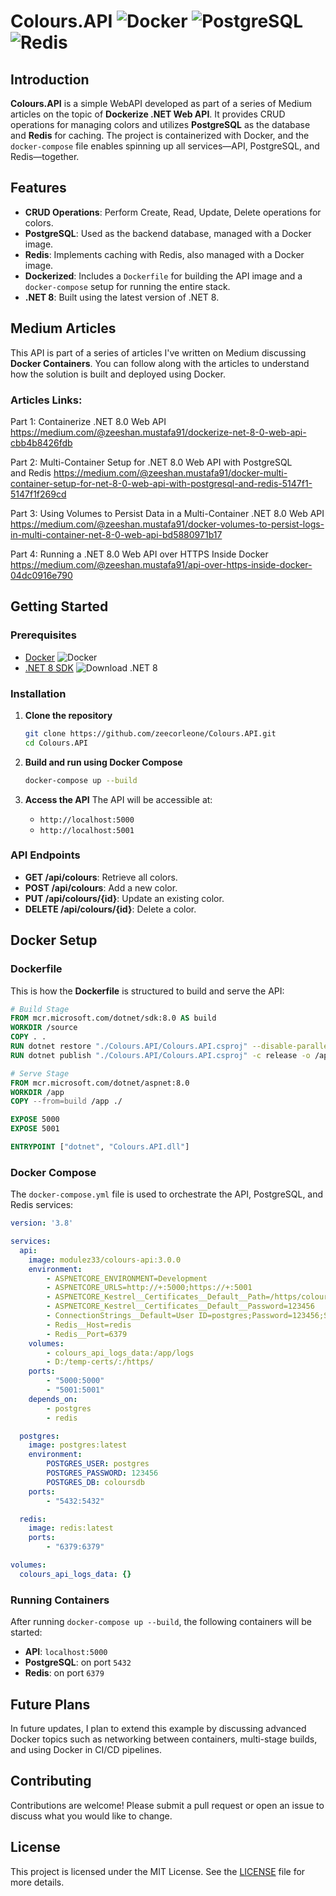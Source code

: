 
# Colours.API ![Docker](https://img.shields.io/badge/Docker-Enabled-blue) ![PostgreSQL](https://img.shields.io/badge/PostgreSQL-Database-green) ![Redis](https://img.shields.io/badge/Redis-Caching-red)

## Introduction
**Colours.API** is a simple WebAPI developed as part of a series of Medium articles on the topic of **Dockerize .NET Web API**. It provides CRUD operations for managing colors and utilizes **PostgreSQL** as the database and **Redis** for caching. The project is containerized with Docker, and the `docker-compose` file enables spinning up all services—API, PostgreSQL, and Redis—together.

## Features
- **CRUD Operations**: Perform Create, Read, Update, Delete operations for colors.
- **PostgreSQL**: Used as the backend database, managed with a Docker image.
- **Redis**: Implements caching with Redis, also managed with a Docker image.
- **Dockerized**: Includes a `Dockerfile` for building the API image and a `docker-compose` setup for running the entire stack.
- **.NET 8**: Built using the latest version of .NET 8.

## Medium Articles
This API is part of a series of articles I've written on Medium discussing **Docker Containers**. You can follow along with the articles to understand how the solution is built and deployed using Docker.

### Articles Links:
Part 1: Containerize .NET 8.0 Web API
https://medium.com/@zeeshan.mustafa91/dockerize-net-8-0-web-api-cbb4b8426fdb

Part 2: Multi-Container Setup for .NET 8.0 Web API with PostgreSQL and Redis
https://medium.com/@zeeshan.mustafa91/docker-multi-container-setup-for-net-8-0-web-api-with-postgresql-and-redis-5147f1-5147f1f269cd

Part 3: Using Volumes to Persist Data in a Multi-Container .NET 8.0 Web API
https://medium.com/@zeeshan.mustafa91/docker-volumes-to-persist-logs-in-multi-container-net-8-0-web-api-bd5880971b17

Part 4: Running a .NET 8.0 Web API over HTTPS Inside Docker
https://medium.com/@zeeshan.mustafa91/api-over-https-inside-docker-04dc0916e790

## Getting Started

### Prerequisites
- [Docker](https://www.docker.com/products/docker-desktop) ![Docker](https://img.shields.io/badge/Docker-Install-blue)
- [.NET 8 SDK](https://dotnet.microsoft.com/download/dotnet/8.0) ![Download .NET 8](https://img.shields.io/badge/Download-.NET%208-blue)

### Installation

1. **Clone the repository**
    ```bash
    git clone https://github.com/zeecorleone/Colours.API.git
    cd Colours.API
    ```

2. **Build and run using Docker Compose**
    ```bash
    docker-compose up --build
    ```

3. **Access the API**
   The API will be accessible at:
   - `http://localhost:5000`
   - `http://localhost:5001`

### API Endpoints
- **GET /api/colours**: Retrieve all colors.
- **POST /api/colours**: Add a new color.
- **PUT /api/colours/{id}**: Update an existing color.
- **DELETE /api/colours/{id}**: Delete a color.

## Docker Setup

### Dockerfile
This is how the **Dockerfile** is structured to build and serve the API:

```Dockerfile
# Build Stage
FROM mcr.microsoft.com/dotnet/sdk:8.0 AS build
WORKDIR /source
COPY . .
RUN dotnet restore "./Colours.API/Colours.API.csproj" --disable-parallel
RUN dotnet publish "./Colours.API/Colours.API.csproj" -c release -o /app --no-restore

# Serve Stage
FROM mcr.microsoft.com/dotnet/aspnet:8.0
WORKDIR /app
COPY --from=build /app ./

EXPOSE 5000
EXPOSE 5001

ENTRYPOINT ["dotnet", "Colours.API.dll"]
```

### Docker Compose
The `docker-compose.yml` file is used to orchestrate the API, PostgreSQL, and Redis services:

```yaml
version: '3.8'

services:
  api:
    image: modulez33/colours-api:3.0.0
    environment:
        - ASPNETCORE_ENVIRONMENT=Development
        - ASPNETCORE_URLS=http://+:5000;https://+:5001
        - ASPNETCORE_Kestrel__Certificates__Default__Path=/https/colours-api-cert.pfx
        - ASPNETCORE_Kestrel__Certificates__Default__Password=123456
        - ConnectionStrings__Default=User ID=postgres;Password=123456;Server=postgres;Port=5432;Database=coloursdb;Pooling=true;
        - Redis__Host=redis
        - Redis__Port=6379
    volumes:
        - colours_api_logs_data:/app/logs
        - D:/temp-certs/:/https/
    ports:
        - "5000:5000"
        - "5001:5001"
    depends_on:
        - postgres
        - redis

  postgres:
    image: postgres:latest
    environment:
        POSTGRES_USER: postgres
        POSTGRES_PASSWORD: 123456
        POSTGRES_DB: coloursdb
    ports:
        - "5432:5432"

  redis:
    image: redis:latest
    ports:
        - "6379:6379"

volumes:
  colours_api_logs_data: {}
```

### Running Containers
After running `docker-compose up --build`, the following containers will be started:
- **API**: `localhost:5000`
- **PostgreSQL**: on port `5432`
- **Redis**: on port `6379`

## Future Plans
In future updates, I plan to extend this example by discussing advanced Docker topics such as networking between containers, multi-stage builds, and using Docker in CI/CD pipelines.

## Contributing
Contributions are welcome! Please submit a pull request or open an issue to discuss what you would like to change.

## License
This project is licensed under the MIT License. See the [LICENSE](LICENSE) file for more details.

